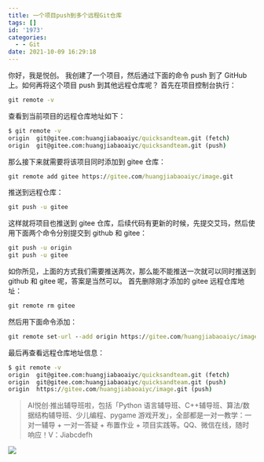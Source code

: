 ```yaml
---
title: 一个项目push到多个远程Git仓库
tags: []
id: '1973'
categories:
  - - Git
date: 2021-10-09 16:29:18
---
```


你好，我是悦创。 我创建了一个项目，然后通过下面的命令 push 到了 GitHub 上。如何再将这个项目 push 到其他远程仓库呢？ 首先在项目控制台执行：

```cmd
git remote -v
```

查看到当前项目的远程仓库地址如下：

```cmd
$ git remote -v
origin  git@gitee.com:huangjiabaoaiyc/quicksandteam.git (fetch)
origin  git@gitee.com:huangjiabaoaiyc/quicksandteam.git (push)
```

那么接下来就需要将该项目同时添加到 gitee 仓库：

```cmd
git remote add gitee https://gitee.com/huangjiabaoaiyc/image.git
```

推送到远程仓库：

```cmd
git push -u gitee
```

这样就将项目也推送到 gitee 仓库，后续代码有更新的时候，先提交艾玛，然后使用下面两个命令分别提交到 github 和 gitee：

```cmd
git push -u origin
git push -u gitee
```

如你所见，上面的方式我们需要推送两次，那么能不能推送一次就可以同时推送到 github 和 gitee 呢，答案是当然可以。 首先删除刚才添加的 gitee 远程仓库地址：

```cmd
git remote rm gitee
```

然后用下面命令添加：

```cmd
git remote set-url --add origin https://gitee.com/huangjiabaoaiyc/image.git
```

最后再查看远程仓库地址信息：

```cmd
$ git remote -v
origin  git@gitee.com:huangjiabaoaiyc/quicksandteam.git (fetch)
origin  git@gitee.com:huangjiabaoaiyc/quicksandteam.git (push)
origin  https://gitee.com/huangjiabaoaiyc/image.git (push)
```

> AI悦创·推出辅导班啦，包括「Python 语言辅导班、C++辅导班、算法/数据结构辅导班、少儿编程、pygame 游戏开发」，全部都是一对一教学：一对一辅导 + 一对一答疑 + 布置作业 + 项目实践等。QQ、微信在线，随时响应！V：Jiabcdefh

![](https://img-blog.csdnimg.cn/df74b093fd8f4297b83e4eeda4ccfa59.png)